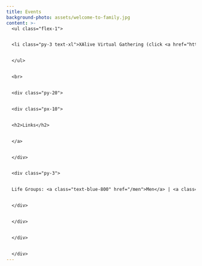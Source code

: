 ```yaml
---
title: Events
background-photo: assets/welcome-to-family.jpg
content: >-
  <ul class="flex-1">


  <li class="py-3 text-xl">XAlive Virtual Gathering (click <a href="https://www.youtube.com/watch?v=waih_sqiKL4">HERE</a> to join!) <br>Wednesdays @ 7:30 PM <br> <br>If it asks for a password, send us a message via our <a href="/">GET CONNECTED</a> form! </li>


  </ul>


  <br>


  <div class="py-20">


  <div class="px-10">


  <h2>Links</h2>


  </a>


  </div>


  <div class="py-3">


  Life Groups: <a class="text-blue-800" href="/men">Men</a> | <a class="text-blue-800" href="/women">Women</a>


  </div>


  </div>


  </div>


  </div>
---
```

